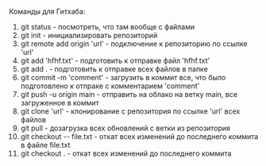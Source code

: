 Команды для Гитхаба:
1) git status - посмотреть, что там вообще с файлами
2) git init - инициализировать репозиторий
3) git remote add origin 'url' - подключение к репозиторию по ссылке 'url'
4) git add 'hfhf.txt' - подготовить к отправке файл 'hfhf.txt'
5) git add . - подготовить к отправке всех файлов в папке
6) git commit -m 'comment' - загрузить в коммит все, что было подготовлено к отпраке с комментарием 'comment'
7) git push -u origin main - отправить на облако на ветку main, все загруженное в коммит
8) git clone 'url' - клонирование с репозитория по ссылке 'url' всех файлов
9) git pull - дозагрузка всех обновлений с ветки из репозитория
10) git checkout -- file.txt - откат всех изменений до последнего коммита в файле file.txt
11) git checkout . - откат всех изменений до последнего коммита
